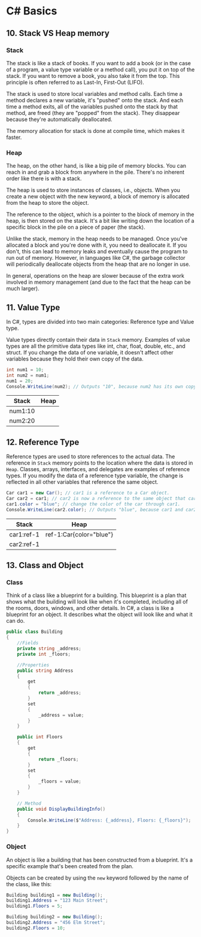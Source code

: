 # C# Basics

## 10. Stack VS Heap memory

### Stack

The stack is like a stack of books. If you want to add a book (or in the case of a program, a value type variable or a method call), you put it on top of the stack. If you want to remove a book, you also take it from the top. This principle is often referred to as Last-In, First-Out (LIFO).

The stack is used to store local variables and method calls. Each time a method declares a new variable, it's "pushed" onto the stack. And each time a method exits, all of the variables pushed onto the stack by that method, are freed (they are "popped" from the stack). They disappear because they're automatically deallocated.

The memory allocation for stack is done at compile time, which makes it faster.

### Heap

The heap, on the other hand, is like a big pile of memory blocks. You can reach in and grab a block from anywhere in the pile. There's no inherent order like there is with a stack.

The heap is used to store instances of classes, i.e., objects. When you create a new object with the new keyword, a block of memory is allocated from the heap to store the object.

The reference to the object, which is a pointer to the block of memory in the heap, is then stored on the stack. It's a bit like writing down the location of a specific block in the pile on a piece of paper (the stack).

Unlike the stack, memory in the heap needs to be managed. Once you've allocated a block and you're done with it, you need to deallocate it. If you don't, this can lead to memory leaks and eventually cause the program to run out of memory. However, in languages like C#, the garbage collector will periodically deallocate objects from the heap that are no longer in use.

In general, operations on the heap are slower because of the extra work involved in memory management (and due to the fact that the heap can be much larger).

## 11. Value Type

In C#, types are divided into two main categories: Reference type and Value type.

Value types directly contain their data in `Stack` memory. Examples of value types are all the primitive data types like int, char, float, double, etc., and struct. If you change the data of one variable, it doesn't affect other variables because they hold their own copy of the data.

```csharp
int num1 = 10;
int num2 = num1;
num1 = 20;
Console.WriteLine(num2); // Outputs "10", because num2 has its own copy of the value.
```

| Stack   | Heap |
| ------- | ---- |
| num1:10 |      |
| num2:20 |      |

## 12. Reference Type

Reference types are used to store references to the actual data. The reference in `Stack` memory points to the location where the data is stored in `Heap`. Classes, arrays, interfaces, and delegates are examples of reference types. If you modify the data of a reference type variable, the change is reflected in all other variables that reference the same object.

```csharp
Car car1 = new Car(); // car1 is a reference to a Car object.
Car car2 = car1; // car2 is now a reference to the same object that car1 refers to.
car1.color = "blue"; // change the color of the car through car1.
Console.WriteLine(car2.color); // Outputs "blue", because car1 and car2 reference the same object.
```

| Stack      | Heap                    |
| ---------- | ----------------------- |
| car1:ref-1 | ref-1:Car{color="blue"} |
| car2:ref-1 |                         |

## 13. Class and Object

### Class

Think of a class like a blueprint for a building. This blueprint is a plan that shows what the building will look like when it's completed, including all of the rooms, doors, windows, and other details. In C#, a class is like a blueprint for an object. It describes what the object will look like and what it can do.

```csharp
public class Building
{
    //Fields
    private string _address;
    private int _floors;

    //Properties
    public string Address
    {
        get
        {
            return _address;
        }
        set
        {
            _address = value;
        }
    }

    public int Floors
    {
        get
        {
            return _floors;
        }
        set
        {
            _floors = value;
        }
    }

    // Method
    public void DisplayBuildingInfo()
    {
        Console.WriteLine($"Address: {_address}, Floors: {_floors}");
    }
}
```

### Object

An object is like a building that has been constructed from a blueprint. It's a specific example that's been created from the plan.

Objects can be created by using the `new` keyword followed by the name of the class, like this:

```csharp
Building building1 = new Building();
building1.Address = "123 Main Street";
building1.Floors = 5;

Building building2 = new Building();
building2.Address = "456 Elm Street";
building2.Floors = 10;
```
